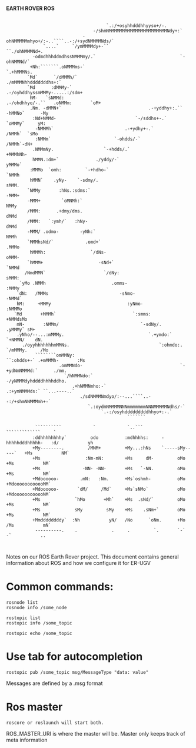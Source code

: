 #### EARTH ROVER ROS ####

```
                                                                                                 
                                      `.:/+osyhhdddhhyyso+/-.                                       
                                 -/shmNMMMMMMMMMMMMMMMMMMMMMMNdy+:`                                 
                             -ohNMMMMMmhyo+/:-..````..-:/+sydNMMMMNds/`                             
              `....`     `/ymMMMMdy+-``                     ``./ohNMMMNd+.                          
          -odmdhhhddmdhssNMMMmy/.`                                `-ohNMMNd/`                       
         +Nh:```````.oNMMMms-`                                       `.+hMMMNs.                     
        `Md`      `/dMMMh/`                                             ./mMMMNhhdddddddhs+:`       
        `Md      :dMMMy-`                                        .-/oyhddhyssmMMMy-.....:/sdm+      
         hM-   `sNMMd:                                     .-/ohdhhyo/-.``   .oNMMm:       `oM+     
         .Nm. -dMMN+`                                 .-+yddhy+:.``            -hMMNo`      -My     
          :Nd+NMMd-                              `-/sddhs+-.`                   `oMMMy`     yM:     
           -NMMMh`                           .-+ydhy+-.`                          /NMMh`  `sMo      
           :NMMm`                        `-ohdds/-`                                /NMMh`-dN+       
          .NMMmNy.                   `-+hdds/.`                                     +MMMhNh-        
          hMMN.:dm+`              ./yddy/-`                                          yMMMo`         
         :MMMo  `omh:         `-+hdho-`                                              `NMMh          
         hMMN`    .yNy-    `-sdmy/.                                                   sMMM.         
        `NMMy       :hNs.:sdms:`                                                      -MMM+         
        -MMM+        `oMNMh:`                                                          NMMy         
        /MMM:      .+dmy/dms.                                                          dMMd         
        /MMM:   `:ymh/`   :hNy-                                                        dMMd         
        -MMM/ .odmo-        -yNh:`                                                     NMMh         
        `MMMhsNd/`            .omd+`                                                  .MMMo         
         hMMMh:                 `/dNs-                                                oMMM-         
        `hMMM+                     -sNd+`                                            `NMMd          
       /NmdMMN`                      `/dNy:                                          sMMM:          
     `yMo .NMMh                         .omms-                                      :MMMy           
    `dN:   /MMMs                           -sNmo-                                  -NMMd`           
    hM:     +MMMy                             :yNmo-                              :NMMMo            
   `Md       +MMMh`                             `:smms:                          +NMMdsMo           
    mN-       :NMMm/                               `-sdNy/.                    .yMMMy` sM+          
    .yNho/--...:mMMMy.                                `.+ymdo:`              `+NMMN/    dN.         
      ./oyyhhhhhhhmMMNs.                                  `:ohmdo:.        `/mMMMy.     /Mo         
           ````````omMMNy:                                   ``:ohdds+-` .+mMMMh-       :Ms         
                    .omMMNdo-                                     `-+ydNmNMMMd:`      ./mm.         
                      `/hNMMNdo:`                                  -/yNMMMdyhddddhhhhddho.          
                         .+hNMMNmho:-`                        .:+ymNMMMds:` ``...----..`            
                            ./sdNMMMNmdyo/:--...````..--:/+shmNNMMMmh+-`                            
                               `.:oydmNMMMMNNNmmmmmmmNNNMMMMMNdhs/-`                                
                                    `.-:/osyhdddddddddhhyo+:-.`                                     
                                              ```````                                               
                                                                                                    
           ``````````            `            `..```        `````````````     `                     
          :ddhhhhhhhhy`         odo          :mdhhhhs:     -hhhhhdddhhhhh-   :d/           yh       
          +My--------.         /MNM+         +My...:hNs    `-----sMy-----`   +Ms           NM`      
          +Ms                 :Nm-mN:        +Ms     dM-         oMo         +Ms           NM`      
          +Ms                -NN- -NN-       +Ms   `-NN.         oMo         +Ms           NM`      
          +Mdoooooo-        .mN:   :Nm.      +Ms`oshmh-          oMo         +MdoooooooooooMM`      
          +Mdoooooo-       `dM/     /Md`     +Ms`sNMo`           oMo         +MdoooooooooooNM`      
          +Ms             `hMo       +Mh`    +Ms  .sNd/`         oMo         +Ms           NM`      
          +Ms             sMy         sMy    +Ms    .sNm+`       oMo         +Ms           NM`      
          +Mmddddddddy`  :Nh           yN/   /No      `oNm.      +Mo         /Ms           mN`      
           ----------.    .             .     .         `.       `-`          -`           ..       
                                                                                                   
                                                                                                   
```

Notes on our ROS Earth Rover project.
This document contains general information about ROS and how we configure it for ER-UGV

# Common commands:

```
rosnode list
rosnode info /some_node

rostopic list
rostopic info /some_topic

rostopic echo /some_topic
```

# Use tab for autocompletion

```
rostopic pub /some_topic msg/MessageType "data: value" 
```

Messages are defined by a .msg format

# Ros master
```
roscore or roslaunch will start both.
```

ROS_MASTER_URI is where the master will be.
Master only keeps track of meta information

